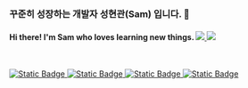 ### 꾸준히 성장하는 개발자 성현관(Sam) 입니다. 🔭
#### Hi there! I'm Sam who loves learning new things. <a href="gwansammy@gmail.com"> <img src="https://img.shields.io/badge/Gmail-red"/><a href="https://iossammy.tistory.com/"> <img src="https://img.shields.io/badge/Blog-green"/>
<br>

![Static Badge](https://img.shields.io/badge/iOS-%23000000)
![Static Badge](https://img.shields.io/badge/Swift-%23F05138)
![Static Badge](https://img.shields.io/badge/RxSwift-%23B7178C)
![Static Badge](https://img.shields.io/badge/UIKit-%232396F3)
<br>
